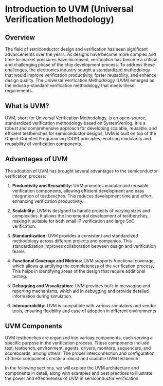 # Introduction to UVM (Universal Verification Methodology)

## Overview

The field of semiconductor design and verification has seen significant advancements over the years. As designs have become more complex and time-to-market pressures have increased, verification has become a critical and challenging phase of the chip development process. To address these challenges, the electronics industry sought a standardized methodology that would improve verification productivity, foster reusability, and enhance design quality. The Universal Verification Methodology (UVM) emerged as the industry-standard verification methodology that meets these requirements.

## What is UVM?

UVM, short for Universal Verification Methodology, is an open-source, standardized verification methodology based on SystemVerilog. It is a robust and comprehensive approach for developing scalable, reusable, and efficient testbenches for semiconductor designs. UVM is built on top of the Object-Oriented Programming (OOP) principles, enabling modularity and reusability of verification components.

## Advantages of UVM

The adoption of UVM has brought several advantages to the semiconductor verification process:

1. **Productivity and Reusability:** UVM promotes modular and reusable verification components, allowing efficient development and easy integration of testbenches. This reduces development time and effort, enhancing verification productivity.

2. **Scalability:** UVM is designed to handle projects of varying sizes and complexities. It allows the incremental development of testbenches, making it suitable for both small IP verification and large SoC verification.

3. **Standardization:** UVM provides a consistent and standardized methodology across different projects and companies. This standardization improves collaboration between design and verification teams.

4. **Functional Coverage and Metrics:** UVM supports functional coverage, which allows quantifying the completeness of the verification process. This helps in identifying areas of the design that require additional testing.

5. **Debugging and Visualization:** UVM provides built-in messaging and reporting mechanisms, which aid in debugging and provide detailed information during simulation.

6. **Interoperability:** UVM is compatible with various simulators and vendor tools, ensuring flexibility and ease of adoption in different environments.

## UVM Components

UVM testbenches are organized into various components, each serving a specific purpose in the verification process. These components include test, testbench, environment, agents, drivers, monitors, sequencers, and scoreboards, among others. The proper interconnection and configuration of these components create a robust and scalable UVM testbench.

In the following sections, we will explore the UVM architecture and components in detail, along with examples and best practices to illustrate the power and effectiveness of UVM in semiconductor verification.